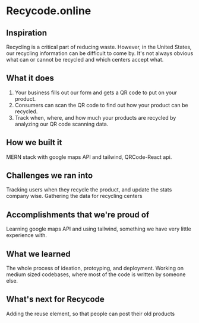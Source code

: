 # Recycode.online
## Inspiration
Recycling is a critical part of reducing waste. However, in the United States, our recycling information can be difficult to come by. It's not always obvious what can or cannot be recycled and which centers accept what.

## What it does
1. Your business fills out our form and gets a QR code to put on your product.
2. Consumers can scan the QR code to find out how your product can be recycled.
3. Track when, where, and how much your products are recycled by analyzing our QR code scanning data.

## How we built it
MERN stack with google maps API and tailwind, QRCode-React api.

## Challenges we ran into
Tracking users when they recycle the product, and update the stats company wise. 
Gathering the data for recycling centers

## Accomplishments that we're proud of
Learning google maps API and using tailwind, something we have very little experience with.

## What we learned
The whole process of ideation, protoyping, and deployment.
Working on medium sized codebases, where most of the code is written by someone else.

## What's next for Recycode
Adding the reuse element, so that people can post their old products

